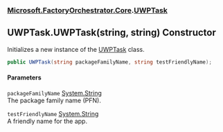 ### [Microsoft.FactoryOrchestrator.Core](Microsoft_FactoryOrchestrator_Core.md 'Microsoft.FactoryOrchestrator.Core').[UWPTask](Microsoft_FactoryOrchestrator_Core_UWPTask.md 'Microsoft.FactoryOrchestrator.Core.UWPTask')
## UWPTask.UWPTask(string, string) Constructor
Initializes a new instance of the [UWPTask](Microsoft_FactoryOrchestrator_Core_UWPTask.md 'Microsoft.FactoryOrchestrator.Core.UWPTask') class.  
```csharp
public UWPTask(string packageFamilyName, string testFriendlyName);
```
#### Parameters
<a name='Microsoft_FactoryOrchestrator_Core_UWPTask_UWPTask(string_string)_packageFamilyName'></a>
`packageFamilyName` [System.String](https://docs.microsoft.com/en-us/dotnet/api/System.String 'System.String')  
The package family name (PFN).
  
<a name='Microsoft_FactoryOrchestrator_Core_UWPTask_UWPTask(string_string)_testFriendlyName'></a>
`testFriendlyName` [System.String](https://docs.microsoft.com/en-us/dotnet/api/System.String 'System.String')  
A friendly name for the app.
  

